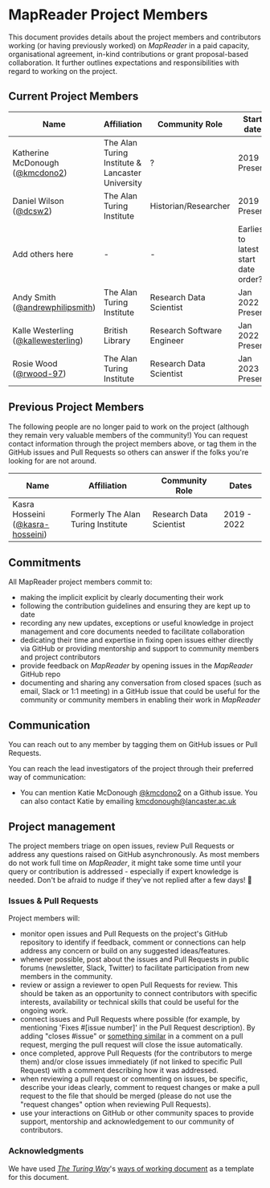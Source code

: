 # MapReader Project Members

This document provides details about the project members and contributors working (or having previously worked) on _MapReader_ in a paid capacity, organisational agreement, in-kind contributions or grant proposal-based collaboration.
It further outlines expectations and responsibilities with regard to working on the project.

## Current Project Members

| Name | Affiliation | Community Role | Start date | Previous roles |
|---|---|---|---|---|
| Katherine McDonough<br>([@kmcdono2](https://github.com/kmcdono2)) | The Alan Turing Institute & Lancaster University| ? | 2019 - Present | xx|
| Daniel Wilson<br>([@dcsw2](https://github.com/dcsw2)) | The Alan Turing Institute | Historian/Researcher | 2019 - Present | xx|
| Add others here | - | - | Earliest to latest start date order? | - |
| Andy Smith<br>([@andrewphilipsmith](https://github.com/andrewphilipsmith)) | The Alan Turing Institute | Research Data Scientist | Jan 2022 - Present | - 
| Kalle Westerling<br>([@kallewesterling](https://github.com/kallewesterling)) | British Library | Research Software Engineer | Jan 2022 - Present | - |
| Rosie Wood<br>([@rwood-97](https://github.com/rwood-97)) | The Alan Turing Institute | Research Data Scientist | Jan 2023 - Present | - |

## Previous Project Members

The following people are no longer paid to work on the project (although they remain very valuable members of the community!)
You can request contact information through the project members above, or tag them in the GitHub issues and Pull Requests so others can answer if the folks you're looking for are not around.

| Name | Affiliation | Community Role | Dates |
|---|---|---|---|
| Kasra Hosseini<br>([@kasra-hosseini](https://github.com/kasra-hosseini)) | Formerly The Alan Turing Institute | Research Data Scientist | 2019 - 2022 |

## Commitments

All MapReader project members commit to:

- making the implicit explicit by clearly documenting their work
- following the contribution guidelines and ensuring they are kept up to date
- recording any new updates, exceptions or useful knowledge in project management and core documents needed to facilitate collaboration
- dedicating their time and expertise in fixing open issues either directly via GitHub or providing mentorship and support to community members and project contributors
- provide feedback on _MapReader_ by opening issues in the _MapReader_ GitHub repo
- documenting and sharing any conversation from closed spaces (such as email, Slack or 1:1 meeting) in a GitHub issue that could be useful for the community or community members in enabling their work in _MapReader_

## Communication

You can reach out to any member by tagging them on GitHub issues or Pull Requests.

You can reach the lead investigators of the project through their preferred way of communication:

- You can mention Katie McDonough [@kmcdono2](https://github.com/kmcdono2) on a Github issue. You can also contact Katie by emailing [kmcdonough@lancaster.ac.uk](kmcdonough@lancaster.ac.uk)

## Project management

The project members triage on open issues, review Pull Requests or address any questions raised on GitHub asynchronously.
As most members do not work full time on _MapReader_, it might take some time until your query or contribution is addressed - especially if expert knowledge is needed. Don't be afraid to nudge if they've not replied after a few days! :sparkling_heart:

### Issues & Pull Requests

Project members will:

- monitor open issues and Pull Requests on the project's GitHub repository to identify if feedback, comment or connections can help address any concern or build on any suggested ideas/features.
- whenever possible, post about the issues and Pull Requests in public forums (newsletter, Slack, Twitter) to facilitate participation from new members in the community.
- review or assign a reviewer to open Pull Requests for review. This should be taken as an opportunity to connect contributors with specific interests, availability or technical skills that could be useful for the ongoing work.
- connect issues and Pull Requests where possible (for example, by mentioning 'Fixes #[issue number]' in the Pull Request description). By adding "closes #issue" or [something similar](https://help.github.com/articles/closing-issues-using-keywords/) in a comment on a pull request, merging the pull request will close the issue automatically.
- once completed, approve Pull Requests (for the contributors to merge them) and/or close issues immediately (if not linked to specific Pull Request) with a comment describing how it was addressed.
- when reviewing a pull request or commenting on issues, be specific, describe your ideas clearly, comment to request changes or make a pull request to the file that should be merged (please do not use the "request changes" option when reviewing Pull Requests).
- use your interactions on GitHub or other community spaces to provide support, mentorship and acknowledgement to our community of contributors.

### Acknowledgments

We have used [_The Turing Way_](https://github.com/alan-turing-institute/the-turing-way)'s [ways of working document](https://github.com/alan-turing-institute/the-turing-way/blob/main/ways_of_working.md) as a template for this document.
